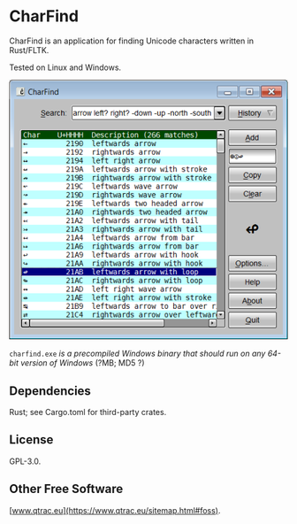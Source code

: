 # CharFind

CharFind is an application for finding Unicode characters written in
Rust/FLTK.

Tested on Linux and Windows.

![Screenshot](screenshot.png)

`charfind.exe` *is a precompiled Windows binary that should run on any
64-bit version of Windows* (?MB; MD5 ?)

## Dependencies

Rust; see Cargo.toml for third-party crates.

## License

GPL-3.0.

## Other Free Software

[www.qtrac.eu](https://www.qtrac.eu/sitemap.html#foss).
